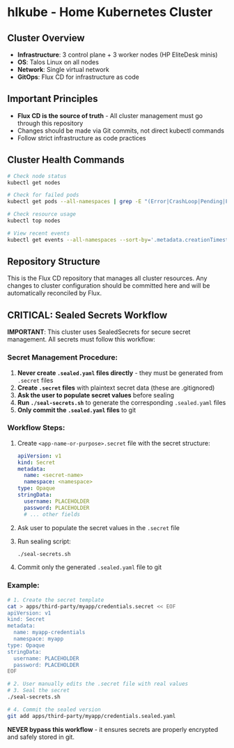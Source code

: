 # hlkube - Home Kubernetes Cluster

## Cluster Overview
- **Infrastructure**: 3 control plane + 3 worker nodes (HP EliteDesk minis)
- **OS**: Talos Linux on all nodes
- **Network**: Single virtual network
- **GitOps**: Flux CD for infrastructure as code

## Important Principles
- **Flux CD is the source of truth** - All cluster management must go through this repository
- Changes should be made via Git commits, not direct kubectl commands
- Follow strict infrastructure as code practices

## Cluster Health Commands
```bash
# Check node status
kubectl get nodes

# Check for failed pods
kubectl get pods --all-namespaces | grep -E "(Error|CrashLoop|Pending|Failed)"

# Check resource usage
kubectl top nodes

# View recent events
kubectl get events --all-namespaces --sort-by='.metadata.creationTimestamp' | tail -20
```

## Repository Structure
This is the Flux CD repository that manages all cluster resources. Any changes to cluster configuration should be committed here and will be automatically reconciled by Flux.

## CRITICAL: Sealed Secrets Workflow

**IMPORTANT**: This cluster uses SealedSecrets for secure secret management. All secrets must follow this workflow:

### Secret Management Procedure:
1. **Never create `.sealed.yaml` files directly** - they must be generated from `.secret` files
2. **Create `.secret` files** with plaintext secret data (these are .gitignored)
3. **Ask the user to populate secret values** before sealing
4. **Run `./seal-secrets.sh`** to generate the corresponding `.sealed.yaml` files
5. **Only commit the `.sealed.yaml` files** to git

### Workflow Steps:
1. Create `<app-name-or-purpose>.secret` file with the secret structure:
   ```yaml
   apiVersion: v1
   kind: Secret
   metadata:
     name: <secret-name>
     namespace: <namespace>
   type: Opaque
   stringData:
     username: PLACEHOLDER
     password: PLACEHOLDER
     # ... other fields
   ```

2. Ask user to populate the secret values in the `.secret` file

3. Run sealing script:
   ```bash
   ./seal-secrets.sh
   ```

4. Commit only the generated `.sealed.yaml` file to git

### Example:
```bash
# 1. Create the secret template
cat > apps/third-party/myapp/credentials.secret << EOF
apiVersion: v1
kind: Secret
metadata:
  name: myapp-credentials
  namespace: myapp
type: Opaque
stringData:
  username: PLACEHOLDER
  password: PLACEHOLDER
EOF

# 2. User manually edits the .secret file with real values
# 3. Seal the secret
./seal-secrets.sh

# 4. Commit the sealed version
git add apps/third-party/myapp/credentials.sealed.yaml
```

**NEVER bypass this workflow** - it ensures secrets are properly encrypted and safely stored in git.